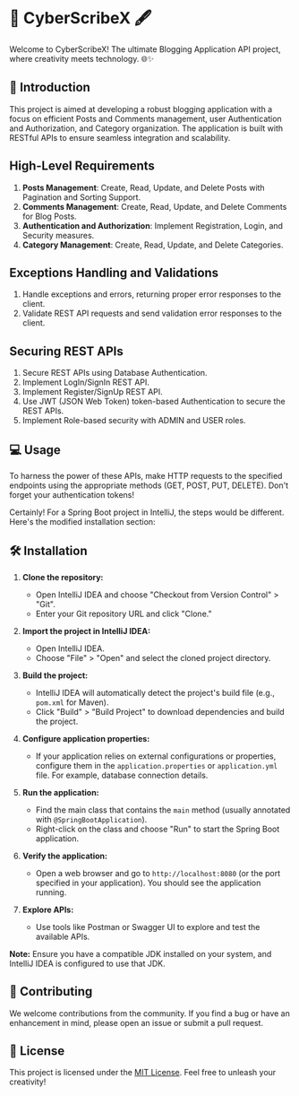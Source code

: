 # 🚀 CyberScribeX 🖋️

Welcome to CyberScribeX! The ultimate Blogging Application API project, where creativity meets technology. 🌐✨

## 📖 Introduction

This project is aimed at developing a robust blogging application with a focus on efficient Posts and Comments management, user Authentication and Authorization, and Category organization. The application is built with RESTful APIs to ensure seamless integration and scalability.

## High-Level Requirements

1. **Posts Management**: Create, Read, Update, and Delete Posts with Pagination and Sorting Support.
2. **Comments Management**: Create, Read, Update, and Delete Comments for Blog Posts.
3. **Authentication and Authorization**: Implement Registration, Login, and Security measures.
4. **Category Management**: Create, Read, Update, and Delete Categories.


## Exceptions Handling and Validations

1. Handle exceptions and errors, returning proper error responses to the client.
2. Validate REST API requests and send validation error responses to the client.

## Securing REST APIs

1. Secure REST APIs using Database Authentication.
2. Implement LogIn/SignIn REST API.
3. Implement Register/SignUp REST API.
4. Use JWT (JSON Web Token) token-based Authentication to secure the REST APIs.
5. Implement Role-based security with ADMIN and USER roles.


## 💻 Usage

To harness the power of these APIs, make HTTP requests to the specified endpoints using the appropriate methods (GET, POST, PUT, DELETE). Don't forget your authentication tokens!

Certainly! For a Spring Boot project in IntelliJ, the steps would be different. Here's the modified installation section:

## 🛠️ Installation

1. **Clone the repository:** 
   - Open IntelliJ IDEA and choose "Checkout from Version Control" > "Git".
   - Enter your Git repository URL and click "Clone."

2. **Import the project in IntelliJ IDEA:**
   - Open IntelliJ IDEA.
   - Choose "File" > "Open" and select the cloned project directory.

3. **Build the project:**
   - IntelliJ IDEA will automatically detect the project's build file (e.g., `pom.xml` for Maven).
   - Click "Build" > "Build Project" to download dependencies and build the project.

4. **Configure application properties:**
   - If your application relies on external configurations or properties, configure them in the `application.properties` or `application.yml` file. For example, database connection details.

5. **Run the application:**
   - Find the main class that contains the `main` method (usually annotated with `@SpringBootApplication`).
   - Right-click on the class and choose "Run" to start the Spring Boot application.

6. **Verify the application:**
   - Open a web browser and go to `http://localhost:8080` (or the port specified in your application). You should see the application running.

7. **Explore APIs:**
   - Use tools like Postman or Swagger UI to explore and test the available APIs.

**Note:** Ensure you have a compatible JDK installed on your system, and IntelliJ IDEA is configured to use that JDK.

## 🤝 Contributing

We welcome contributions from the community. If you find a bug or have an enhancement in mind, please open an issue or submit a pull request.

## 📄 License

This project is licensed under the [MIT License](LICENSE). Feel free to unleash your creativity!
